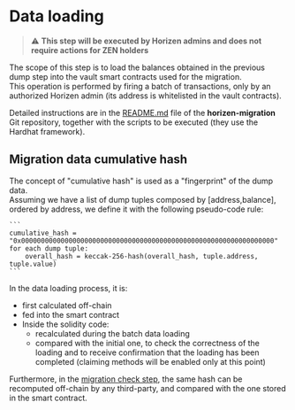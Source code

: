 # Data loading

> :warning: **This step will be executed by Horizen admins and does not require actions for ZEN holders** 

The scope of this step is to load the balances obtained in the previous dump step into the vault smart contracts used for the migration.<br/>
This operation is performed by firing a batch of transactions, only by an authorized Horizen admin (its address is whitelisted in the vault contracts).<br/>

Detailed instructions are in the [README.md](https://github.com/HorizenOfficial/horizen-migration/blob/st/HZN-2253/erc20-migration/README.md) file of the **horizen-migration** Git repository, together with the scripts to be executed (they use the Hardhat framework).

## Migration data cumulative hash

The concept of "cumulative hash" is used as a "fingerprint" of the dump data.<br/>
Assuming we have a list of dump tuples composed by [address,balance], ordered by address, we define it with the following pseudo-code rule:

    ```
    cumulative_hash = "0x0000000000000000000000000000000000000000000000000000000000000000"
    for each dump tuple:
        overall_hash = keccak-256-hash(overall_hash, tuple.address, tuple.value)
    ```

In the data loading process, it is:
- first calculated off-chain
- fed into the smart contract
- Inside the solidity code:
    - recalculated during the batch data loading 
    - compared with the initial one, to check the correctness of the loading and to receive confirmation that the loading has been completed (claiming methods will be enabled only at this point)

Furthermore, in the [migration check step](../2-migration/06-migration-check.md), the same hash can be recomputed off-chain by any third-party, and compared with the one stored in the smart contract.


